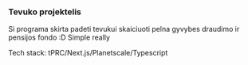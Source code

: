 ### Tevuko projektelis

Si programa skirta padeti tevukui skaiciuoti pelna gyvybes draudimo ir pensijos fondo :D
Simple really

Tech stack: tPRC/Next.js/Planetscale/Typescript